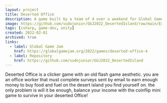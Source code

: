 ```yaml
---
layout: project
title: Deserted Office
description: A game built by a team of 4 over a weekend for Global Game Jam.
image: https://github.com/sudojunior/GGJ2022_DesertedIsland/raw/main/External/screenshot.png
tags: [csharp, game-dev, unity]
created: 2022-02-01
archived: true
links:
  - label: Global Game Jam
    href: https://globalgamejam.org/2022/games/deserted-office-4
  - label: Repository
    href: https://github.com/sudojunior/GGJ2022_DesertedIsland
---
```


Deserted Office is a clicker game with an old flash game aesthetic. you are an office worker that must complete surveys sent by email to earn enough money to buy food and fuel on the desert island you find yourself on. the only problem is will it be enough, balance your income with the coinflip mini game to survive in your deserted Office!

